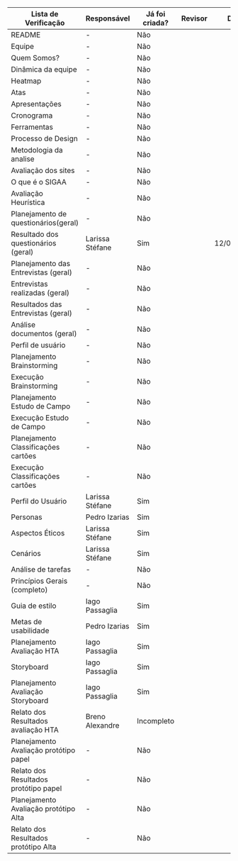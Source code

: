 
| Lista de Verificação                  | Responsável     | Já foi criada? | Revisor    | Data       | 
| ------------------------------------- | --------------- | -------------- | ---------- | ---------- |
| README                                | -               | Não            |            |            | 
| Equipe                                | -               | Não            |            |            |
| Quem Somos?                           | -               | Não            |            |            |
| Dinâmica da equipe                    | -               | Não            |            |            |
| Heatmap                               | -               | Não            |            |            |
| Atas                                  | -               | Não            |            |            |
| Apresentações                         | -               | Não            |            |            |
| Cronograma                            | -               | Não            |            |            |
| Ferramentas                           | -               | Não            |            |            |
| Processo de Design                    | -               | Não            |            |            |
| Metodologia da analise                | -               | Não            |            |            |
| Avaliação dos sites                   | -               | Não            |            |            |
| O que é o SIGAA                       | -               | Não            |            |            |
| Avaliação Heurística                  | -               | Não            |            |            |
| Planejamento de questionários(geral)  | -               | Não            |            |            |
| Resultado dos questionários (geral)   | Larissa Stéfane | Sim            |            | 12/06/2024 |
| Planejamento das Entrevistas (geral)  | -               | Não            |            |            |
| Entrevistas realizadas (geral)        | -               | Não            |            |            |
| Resultados das Entrevistas (geral)    | -               | Não            |            |            |
| Análise documentos (geral)            | -               | Não            |            |            |
| Perfil de usuário                     | -               | Não            |            |            |
| Planejamento Brainstorming            | -               | Não            |            |            |
| Execução Brainstorming                | -               | Não            |            |            |
| Planejamento Estudo de Campo          | -               | Não            |            |            |
| Execução Estudo de Campo              | -               | Não            |            |            |
| Planejamento Classificações cartões   | -               | Não            |            |            |
| Execução Classificações cartões       | -               | Não            |            |            |
| Perfil do Usuário                     | Larissa Stéfane | Sim            |            |            |
| Personas                              | Pedro Izarias   | Sim            |            |            |
| Aspectos Éticos                       | Larissa Stéfane | Sim            |            |            |
| Cenários                              | Larissa Stéfane | Sim            |            |            |
| Análise de tarefas                    | -               | Não            |            |            |
| Princípios Gerais (completo)          | -               | Não            |            |            | 
| Guia de estilo                        | Iago Passaglia  | Sim            |            |            |
| Metas de usabilidade                  | Pedro Izarias   | Sim            |            |            |
| Planejamento Avaliação HTA            | Iago Passaglia  | Sim            |            |            |
| Storyboard                            | Iago Passaglia  | Sim            |            |            |
| Planejamento Avaliação Storyboard     | Iago Passaglia  | Sim            |            |            |
| Relato dos Resultados avaliação HTA   | Breno Alexandre | Incompleto     |            |            |
| Planejamento Avaliação protótipo papel| -               | Não            |            |            |
| Relato dos Resultados protótipo papel | -               | Não            |            |            | 
| Planejamento Avaliação protótipo Alta | -               | Não            |            |            |
| Relato dos Resultados protótipo Alta  | -               | Não            |            |            |   


